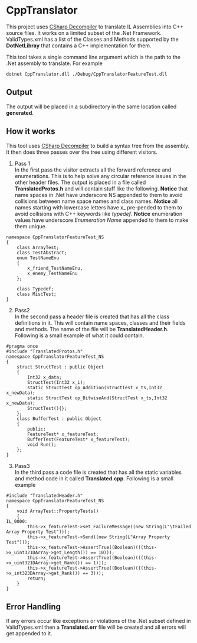 ﻿# CppTranslator
This project uses [CSharp Decompiler](https://github.com/icsharpcode/ILSpy) to translate IL Assemblies into C++ source files.
It works on a limited subset of the .Net Framework. ValidTypes.xml has a list of the Classes and Methods supported by
the **DotNetLibray** that contains a C++ implementation for them.

This tool takes a single command line argument which is the path to the .Net assembly to translate. For example
```
dotnet CppTranslator.dll ./Debug/CppTranslatorFeatureTest.dll
```

## Output
The output will be placed in a subdirectory in the same location called **generated**.

## How it works
This tool uses  [CSharp Decompiler](https://github.com/icsharpcode/ILSpy) to build a syntax tree from the assembly.
It then does three passes over the tree using different visitors.
1. Pass 1  
    In the first pass the visitor extracts all the forward reference and enumerations. This is to help solve any
    circular reference issues in the other header files. The output is placed in a file called **TranslatedProtos.h**
    and will contain stuff like the following.
    **Notice** that name spaces in .Net have underscore NS appended to them to avoid collisions between
    name space names and class names. **Notice** all names starting with lowercase letters have x_ pre-pended to them
    to avoid collisions with C++ keywords like _typedef_. **Notice** enumeration values have underscore _Enumeration Name_
    appended to them to make them unique.
    
```
namespace CppTranslatorFeatureTest_NS
{
    class ArrayTest;
    class TestAbstract;
    enum TestNameEnu
    {
        x_friend_TestNameEnu,
        x_enemy_TestNameEnu
    };

    class Typedef;
    class MiscTest;
}

```
2. Pass2  
    In the second pass a header file is created that has all the class definitions in it.
    This will contain name spaces, classes and their fields and methods. The name of the file will be
    **TranslatedHeader.h**. Following is a small example of what it could contain.
```
#pragma once
#include "TranslatedProtos.h"
namespace CppTranslatorFeatureTest_NS
{
    struct StructTest : public Object
    {
        Int32 x_data;
        StructTest(Int32 x_i);
        static StructTest op_Addition(StructTest x_ts,Int32 x_newData);
        static StructTest op_BitwiseAnd(StructTest x_ts,Int32 x_newData);
        StructTest(){};
    };
    class BufferTest : public Object
    {
        public:
        FeatureTest* x_featureTest;
        BufferTest(FeatureTest* x_featureTest);
        void Run();
    };
}
```
3. Pass3  
    In the third pass a code file is created that has all the static variables and method code in it called **Translated.cpp**.
    Following is a small example
```
#include "TranslatedHeader.h"
namespace CppTranslatorFeatureTest_NS
{
    void ArrayTest::PropertyTests()
    {
IL_0000:
        this->x_featureTest->set_FailureMessage((new String(L"\tFailed Array Property Test")));
        this->x_featureTest->Send((new String(L"Array Property Test")));
        this->x_featureTest->AssertTrue((Boolean)(((this->x_uint321DArray->get_Length()) == 10)));
        this->x_featureTest->AssertTrue((Boolean)(((this->x_uint321DArray->get_Rank()) == 1)));
        this->x_featureTest->AssertTrue((Boolean)(((this->x_int323DArray->get_Rank()) == 3)));
        return;
    }
}
```

## Error Handling
If any errors occur like exceptions or violations of the .Net subset defined in ValidTypes.xml then a **Translated.err**
file will be created and all errors will get appended to it.

